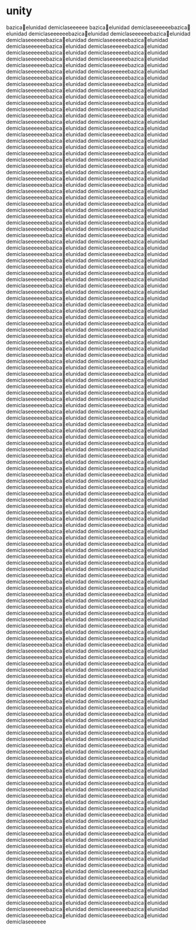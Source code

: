 # unity
bazica🧠elunidad demiclaseeeeee
bazica🧠elunidad demiclaseeeeeebazica🧠elunidad demiclaseeeeeebazica🧠elunidad demiclaseeeeeebazica🧠elunidad demiclaseeeeeebazica🧠elunidad demiclaseeeeeebazica🧠elunidad demiclaseeeeeebazica🧠elunidad demiclaseeeeeebazica🧠elunidad demiclaseeeeeebazica🧠elunidad demiclaseeeeeebazica🧠elunidad demiclaseeeeeebazica🧠elunidad demiclaseeeeeebazica🧠elunidad demiclaseeeeeebazica🧠elunidad demiclaseeeeeebazica🧠elunidad demiclaseeeeeebazica🧠elunidad demiclaseeeeeebazica🧠elunidad demiclaseeeeeebazica🧠elunidad demiclaseeeeeebazica🧠elunidad demiclaseeeeeebazica🧠elunidad demiclaseeeeeebazica🧠elunidad demiclaseeeeeebazica🧠elunidad demiclaseeeeeebazica🧠elunidad demiclaseeeeeebazica🧠elunidad demiclaseeeeeebazica🧠elunidad demiclaseeeeeebazica🧠elunidad demiclaseeeeeebazica🧠elunidad demiclaseeeeeebazica🧠elunidad demiclaseeeeeebazica🧠elunidad demiclaseeeeeebazica🧠elunidad demiclaseeeeeebazica🧠elunidad demiclaseeeeeebazica🧠elunidad demiclaseeeeeebazica🧠elunidad demiclaseeeeeebazica🧠elunidad demiclaseeeeeebazica🧠elunidad demiclaseeeeeebazica🧠elunidad demiclaseeeeeebazica🧠elunidad demiclaseeeeeebazica🧠elunidad demiclaseeeeeebazica🧠elunidad demiclaseeeeeebazica🧠elunidad demiclaseeeeeebazica🧠elunidad demiclaseeeeeebazica🧠elunidad demiclaseeeeeebazica🧠elunidad demiclaseeeeeebazica🧠elunidad demiclaseeeeeebazica🧠elunidad demiclaseeeeeebazica🧠elunidad demiclaseeeeeebazica🧠elunidad demiclaseeeeeebazica🧠elunidad demiclaseeeeeebazica🧠elunidad demiclaseeeeeebazica🧠elunidad demiclaseeeeeebazica🧠elunidad demiclaseeeeeebazica🧠elunidad demiclaseeeeeebazica🧠elunidad demiclaseeeeeebazica🧠elunidad demiclaseeeeeebazica🧠elunidad demiclaseeeeeebazica🧠elunidad demiclaseeeeeebazica🧠elunidad demiclaseeeeeebazica🧠elunidad demiclaseeeeeebazica🧠elunidad demiclaseeeeeebazica🧠elunidad demiclaseeeeeebazica🧠elunidad demiclaseeeeeebazica🧠elunidad demiclaseeeeeebazica🧠elunidad demiclaseeeeeebazica🧠elunidad demiclaseeeeeebazica🧠elunidad demiclaseeeeeebazica🧠elunidad demiclaseeeeeebazica🧠elunidad demiclaseeeeeebazica🧠elunidad demiclaseeeeeebazica🧠elunidad demiclaseeeeeebazica🧠elunidad demiclaseeeeeebazica🧠elunidad demiclaseeeeeebazica🧠elunidad demiclaseeeeeebazica🧠elunidad demiclaseeeeeebazica🧠elunidad demiclaseeeeeebazica🧠elunidad demiclaseeeeeebazica🧠elunidad demiclaseeeeeebazica🧠elunidad demiclaseeeeeebazica🧠elunidad demiclaseeeeeebazica🧠elunidad demiclaseeeeeebazica🧠elunidad demiclaseeeeeebazica🧠elunidad demiclaseeeeeebazica🧠elunidad demiclaseeeeeebazica🧠elunidad demiclaseeeeeebazica🧠elunidad demiclaseeeeeebazica🧠elunidad demiclaseeeeeebazica🧠elunidad demiclaseeeeeebazica🧠elunidad demiclaseeeeeebazica🧠elunidad demiclaseeeeeebazica🧠elunidad demiclaseeeeeebazica🧠elunidad demiclaseeeeeebazica🧠elunidad demiclaseeeeeebazica🧠elunidad demiclaseeeeeebazica🧠elunidad demiclaseeeeeebazica🧠elunidad demiclaseeeeeebazica🧠elunidad demiclaseeeeeebazica🧠elunidad demiclaseeeeeebazica🧠elunidad demiclaseeeeeebazica🧠elunidad demiclaseeeeeebazica🧠elunidad demiclaseeeeeebazica🧠elunidad demiclaseeeeeebazica🧠elunidad demiclaseeeeeebazica🧠elunidad demiclaseeeeeebazica🧠elunidad demiclaseeeeeebazica🧠elunidad demiclaseeeeeebazica🧠elunidad demiclaseeeeeebazica🧠elunidad demiclaseeeeeebazica🧠elunidad demiclaseeeeeebazica🧠elunidad demiclaseeeeeebazica🧠elunidad demiclaseeeeeebazica🧠elunidad demiclaseeeeeebazica🧠elunidad demiclaseeeeeebazica🧠elunidad demiclaseeeeeebazica🧠elunidad demiclaseeeeeebazica🧠elunidad demiclaseeeeeebazica🧠elunidad demiclaseeeeeebazica🧠elunidad demiclaseeeeeebazica🧠elunidad demiclaseeeeeebazica🧠elunidad demiclaseeeeeebazica🧠elunidad demiclaseeeeeebazica🧠elunidad demiclaseeeeeebazica🧠elunidad demiclaseeeeeebazica🧠elunidad demiclaseeeeeebazica🧠elunidad demiclaseeeeeebazica🧠elunidad demiclaseeeeeebazica🧠elunidad demiclaseeeeeebazica🧠elunidad demiclaseeeeeebazica🧠elunidad demiclaseeeeeebazica🧠elunidad demiclaseeeeeebazica🧠elunidad demiclaseeeeeebazica🧠elunidad demiclaseeeeeebazica🧠elunidad demiclaseeeeeebazica🧠elunidad demiclaseeeeeebazica🧠elunidad demiclaseeeeeebazica🧠elunidad demiclaseeeeeebazica🧠elunidad demiclaseeeeeebazica🧠elunidad demiclaseeeeeebazica🧠elunidad demiclaseeeeeebazica🧠elunidad demiclaseeeeeebazica🧠elunidad demiclaseeeeeebazica🧠elunidad demiclaseeeeeebazica🧠elunidad demiclaseeeeeebazica🧠elunidad demiclaseeeeeebazica🧠elunidad demiclaseeeeeebazica🧠elunidad demiclaseeeeeebazica🧠elunidad demiclaseeeeeebazica🧠elunidad demiclaseeeeeebazica🧠elunidad demiclaseeeeeebazica🧠elunidad demiclaseeeeeebazica🧠elunidad demiclaseeeeeebazica🧠elunidad demiclaseeeeeebazica🧠elunidad demiclaseeeeeebazica🧠elunidad demiclaseeeeeebazica🧠elunidad demiclaseeeeeebazica🧠elunidad demiclaseeeeeebazica🧠elunidad demiclaseeeeeebazica🧠elunidad demiclaseeeeeebazica🧠elunidad demiclaseeeeeebazica🧠elunidad demiclaseeeeeebazica🧠elunidad demiclaseeeeeebazica🧠elunidad demiclaseeeeeebazica🧠elunidad demiclaseeeeeebazica🧠elunidad demiclaseeeeeebazica🧠elunidad demiclaseeeeeebazica🧠elunidad demiclaseeeeeebazica🧠elunidad demiclaseeeeeebazica🧠elunidad demiclaseeeeeebazica🧠elunidad demiclaseeeeeebazica🧠elunidad demiclaseeeeeebazica🧠elunidad demiclaseeeeeebazica🧠elunidad demiclaseeeeeebazica🧠elunidad demiclaseeeeeebazica🧠elunidad demiclaseeeeeebazica🧠elunidad demiclaseeeeeebazica🧠elunidad demiclaseeeeeebazica🧠elunidad demiclaseeeeeebazica🧠elunidad demiclaseeeeeebazica🧠elunidad demiclaseeeeeebazica🧠elunidad demiclaseeeeeebazica🧠elunidad demiclaseeeeeebazica🧠elunidad demiclaseeeeeebazica🧠elunidad demiclaseeeeeebazica🧠elunidad demiclaseeeeeebazica🧠elunidad demiclaseeeeeebazica🧠elunidad demiclaseeeeeebazica🧠elunidad demiclaseeeeeebazica🧠elunidad demiclaseeeeeebazica🧠elunidad demiclaseeeeeebazica🧠elunidad demiclaseeeeeebazica🧠elunidad demiclaseeeeeebazica🧠elunidad demiclaseeeeeebazica🧠elunidad demiclaseeeeeebazica🧠elunidad demiclaseeeeeebazica🧠elunidad demiclaseeeeeebazica🧠elunidad demiclaseeeeeebazica🧠elunidad demiclaseeeeeebazica🧠elunidad demiclaseeeeeebazica🧠elunidad demiclaseeeeeebazica🧠elunidad demiclaseeeeeebazica🧠elunidad demiclaseeeeeebazica🧠elunidad demiclaseeeeeebazica🧠elunidad demiclaseeeeeebazica🧠elunidad demiclaseeeeeebazica🧠elunidad demiclaseeeeeebazica🧠elunidad demiclaseeeeeebazica🧠elunidad demiclaseeeeeebazica🧠elunidad demiclaseeeeeebazica🧠elunidad demiclaseeeeeebazica🧠elunidad demiclaseeeeeebazica🧠elunidad demiclaseeeeeebazica🧠elunidad demiclaseeeeeebazica🧠elunidad demiclaseeeeeebazica🧠elunidad demiclaseeeeeebazica🧠elunidad demiclaseeeeeebazica🧠elunidad demiclaseeeeeebazica🧠elunidad demiclaseeeeeebazica🧠elunidad demiclaseeeeeebazica🧠elunidad demiclaseeeeeebazica🧠elunidad demiclaseeeeeebazica🧠elunidad demiclaseeeeeebazica🧠elunidad demiclaseeeeeebazica🧠elunidad demiclaseeeeeebazica🧠elunidad demiclaseeeeeebazica🧠elunidad demiclaseeeeeebazica🧠elunidad demiclaseeeeeebazica🧠elunidad demiclaseeeeeebazica🧠elunidad demiclaseeeeeebazica🧠elunidad demiclaseeeeeebazica🧠elunidad demiclaseeeeeebazica🧠elunidad demiclaseeeeeebazica🧠elunidad demiclaseeeeeebazica🧠elunidad demiclaseeeeeebazica🧠elunidad demiclaseeeeeebazica🧠elunidad demiclaseeeeeebazica🧠elunidad demiclaseeeeeebazica🧠elunidad demiclaseeeeeebazica🧠elunidad demiclaseeeeeebazica🧠elunidad demiclaseeeeeebazica🧠elunidad demiclaseeeeeebazica🧠elunidad demiclaseeeeeebazica🧠elunidad demiclaseeeeeebazica🧠elunidad demiclaseeeeeebazica🧠elunidad demiclaseeeeeebazica🧠elunidad demiclaseeeeeebazica🧠elunidad demiclaseeeeeebazica🧠elunidad demiclaseeeeeebazica🧠elunidad demiclaseeeeeebazica🧠elunidad demiclaseeeeeebazica🧠elunidad demiclaseeeeeebazica🧠elunidad demiclaseeeeeebazica🧠elunidad demiclaseeeeeebazica🧠elunidad demiclaseeeeeebazica🧠elunidad demiclaseeeeeebazica🧠elunidad demiclaseeeeeebazica🧠elunidad demiclaseeeeeebazica🧠elunidad demiclaseeeeeebazica🧠elunidad demiclaseeeeeebazica🧠elunidad demiclaseeeeeebazica🧠elunidad demiclaseeeeeebazica🧠elunidad demiclaseeeeeebazica🧠elunidad demiclaseeeeeebazica🧠elunidad demiclaseeeeeebazica🧠elunidad demiclaseeeeeebazica🧠elunidad demiclaseeeeeebazica🧠elunidad demiclaseeeeeebazica🧠elunidad demiclaseeeeeebazica🧠elunidad demiclaseeeeeebazica🧠elunidad demiclaseeeeeebazica🧠elunidad demiclaseeeeeebazica🧠elunidad demiclaseeeeeebazica🧠elunidad demiclaseeeeeebazica🧠elunidad demiclaseeeeeebazica🧠elunidad demiclaseeeeeebazica🧠elunidad demiclaseeeeeebazica🧠elunidad demiclaseeeeeebazica🧠elunidad demiclaseeeeeebazica🧠elunidad demiclaseeeeeebazica🧠elunidad demiclaseeeeeebazica🧠elunidad demiclaseeeeeebazica🧠elunidad demiclaseeeeeebazica🧠elunidad demiclaseeeeeebazica🧠elunidad demiclaseeeeeebazica🧠elunidad demiclaseeeeeebazica🧠elunidad demiclaseeeeeebazica🧠elunidad demiclaseeeeeebazica🧠elunidad demiclaseeeeee
